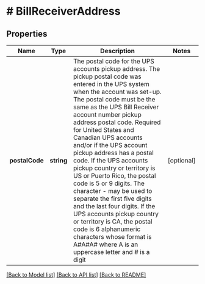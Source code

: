 # # BillReceiverAddress

## Properties

Name | Type | Description | Notes
------------ | ------------- | ------------- | -------------
**postalCode** | **string** | The postal code for the UPS accounts pickup address. The pickup postal code was entered in the UPS system when the account was set-up.  The postal code must be the same as the UPS Bill Receiver account number pickup address postal code.  Required for United States and Canadian UPS accounts and/or if the UPS account pickup address has a postal code. If the UPS accounts pickup country or territory is US or Puerto Rico, the postal code is 5 or 9 digits.  The character - may be used to separate the first five digits and the last four digits.  If the UPS accounts pickup country or territory is CA, the postal code is 6 alphanumeric characters whose format is A#A#A# where A is an uppercase letter and # is a digit | [optional]

[[Back to Model list]](../../README.md#models) [[Back to API list]](../../README.md#endpoints) [[Back to README]](../../README.md)

